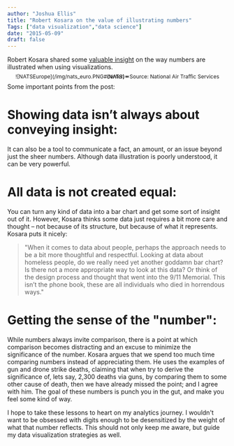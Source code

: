 ```yaml
---
author: "Joshua Ellis"
title: "Robert Kosara on the value of illustrating numbers"
Tags: ["data visualization","data science"]
date: "2015-05-09"
draft: false
---
```


Robert Kosara shared some [valuable insight][1] on the way numbers are illustrated when using visualizations.


<center style="font-size: 12px; line-height: 0px">
	![NATSEurope](/img/nats_euro.PNG#center)
	*Source: National Air Traffic Services (NATS)*
</center>

Some important points from the post:

# Showing data isn’t always about conveying insight:
It can also be a tool to communicate a fact, an amount, or an issue beyond just the sheer numbers. Although data illustration is poorly understood, it can be very powerful.

# All data is not created equal:
You can turn any kind of data into a bar chart and get some sort of insight out of it. However, Kosara thinks some data just requires a bit more care and thought – not because of its structure, but because of what it represents. Kosara puts it nicely:

> "When it comes to data about people, perhaps the approach needs to be a bit more thoughtful and respectful. Looking at data about homeless people, do we really need yet another goddamn bar chart? Is there not a more appropriate way to look at this data? Or think of the design process and thought that went into the 9/11 Memorial. This isn’t the phone book, these are all individuals who died in horrendous ways."

# Getting the sense of the "number":
While numbers always invite comparison, there is a point at which comparison becomes distracting and an excuse to minimize the significance of the number. Kosara argues that we spend too much time comparing numbers instead of appreciating them. He uses the examples of gun and drone strike deaths, claiming that when try to derive the significance of, lets say, 2,300 deaths via guns, by comparing them to some other cause of death, then we have already missed the point; and I agree with him. The goal of these numbers is punch you in the gut, and make you feel some kind of way.

I hope to take these lessons to heart on my analytics journey. I wouldn't want to be obsessed with digits enough to be desensitized by the weight of what that number reflects. This should not only keep me aware, but guide my data visualization strategies as well.

[1]: https://eagereyes.org/blog/2015/the-value-of-illustrating-numbers